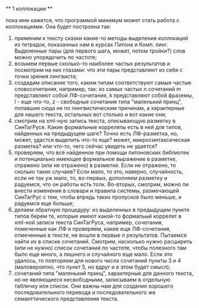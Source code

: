 ** 1 коллокации **

пока мне кажется, что программой минимум может стать работа с коллокациями. Она будет построена так:
1) применим к тексту сказки какие-то методы выделения коллокаций из тетрадок, показанных нам в курсах Питона и Комп. линг. Выделенные пары (для первого шага, может, потом тройки?) слов можно упорядочить по частоте;
2) возьмем первые сколько-то наиболее частых результатов и посмотрим на них глазами: что эти пары представляют из себя с точки зрения лингвиста;
3) создадим описание того, каким типам соответствуют самые частые словосочетания, например, так: из самых частых n сочетаний m представляют собой ЛФ-сочетания, k представляют собой фраземы, l - еще что-то, z - свободные сочетания типа "маленький принц", попавшие сюда не по лингвистическим причинам, а характерные для нашего текста, остальных вот столько и вот какие они;
4) смотрим на xml-ную запись текста, описывающую разметку в СинТагРусе. Какие формальные корреляты есть в ней для типов, найденных на предыдущем шаге? Точно есть ЛФ-разметка, но, может, удастся выделить что-то еще? может, микросинтаксическая разметка? или что-то, чего сейчас увидеть не удается?
5) проверяем, что всё найденное при помощи питоновских библиотек и потенциально имеющее формальное выражение в разметке, отражено (или не отражено) в разметке. Если не отражено, то сколько таких случаев? Если мало, то это, наверно, случайность, если не так уж мало, то, во-первых, дополняем разметку и радуемся, что он работы есть толк. Во-вторых, смотрим, можно ли внести изменения в словари и правила системы, размечающей СинТагРус с тем, чтобы впредь таких пропусков было меньше, и радуемся еще больше;
6) делаем обратную процедуру: из выделенных в предыдущем пункте типов берем те, которые имеют какой-то формальый коррелят в xml-ной записи текста СинТагРуса, например, сочетания, помеченные как ЛФ и проверяем, какие еще ЛФ-сочетания, отмеченные в тексте, не вошли в первые n результатов. Пытаемся найти их в списке сочетаний. Смотрим, насколько нужно расширить (или не нужно) список сочетаний по частоте, чтобы полезного там было еще много, а лишнего и случайного еще мало. Если это удалось, то повторяем для нового числа сочетаний пункты 3 и 4 (маловероятно, что пункт 5, но вдруг и в этом будет смысл);
7) сочетаний типа "маленький принц", характерные для данного текста, но не являющиеся несвободными, записываем в отдельную табличку или список. Они важны нам для создания хорошего последовательного перевода и последовательного же семанттического представления текста.

